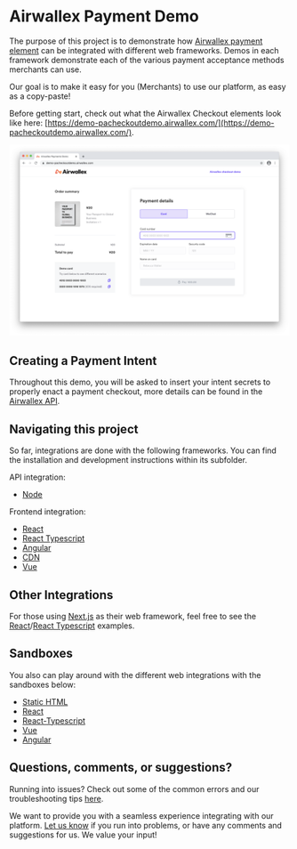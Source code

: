 # Airwallex Payment Demo

The purpose of this project is to demonstrate how [Airwallex payment element](https://www.npmjs.com/package/airwallex-payment-elements) can be integrated with different web frameworks. Demos in each framework demonstrate each of the various payment acceptance methods merchants can use.

Our goal is to make it easy for you (Merchants) to use our platform, as easy as a copy-paste!

Before getting start, check out what the Airwallex Checkout elements look like here: [https://demo-pacheckoutdemo.airwallex.com/](https://demo-pacheckoutdemo.airwallex.com/).

<div align="center">
<img src="docs/assets/payment-demo.png" width="650px">
</div>

## Creating a Payment Intent

Throughout this demo, you will be asked to insert your intent secrets to properly enact a payment checkout, more details can be found in the [Airwallex API](https://www.airwallex.com/docs/api#/Payment_Acceptance/Payment_Intents/Intro).

## Navigating this project

So far, integrations are done with the following frameworks. You can find the installation and development instructions within its subfolder.

API integration:

- [Node](/integrations/node)

Frontend integration:

- [React](/integrations/react)
- [React Typescript](/integrations/react-ts)
- [Angular](/integrations/angular)
- [CDN](/integrations/cdn)
- [Vue](/integrations/vue)

## Other Integrations

For those using [Next.js](https://nextjs.org/) as their web framework, feel free to see the [React](/integrations/react)/[React Typescript](/integrations/react-ts) examples.

## Sandboxes

You also can play around with the different web integrations with the sandboxes below:

- [Static HTML](https://codesandbox.io/s/airwallex-payment-demo-static-html-c2z63)
- [React](https://codesandbox.io/s/airwallex-payment-demo-react-2m63j)
- [React-Typescript](https://codesandbox.io/s/airwallex-payment-demo-react-typescript-buuhk)
- [Vue](https://codesandbox.io/s/airwallex-payment-demo-vue-ffhrw)
- [Angular](https://codesandbox.io/s/airwallex-payment-demo-angular-zgx32)

## Questions, comments, or suggestions?

Running into issues? Check out some of the common errors and our troubleshooting tips [here](/docs#common-errors).

We want to provide you with a seamless experience integrating with our platform. [Let us know](https://www.airwallex.com/contact-sales) if you run into problems, or have any comments and suggestions for us. We value your input!
